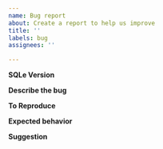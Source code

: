 ```yaml
---
name: Bug report
about: Create a report to help us improve
title: ''
labels: bug
assignees: ''

---
```


**SQLe Version**
<!-- you can find it by exec `sqled --help`, e.g: `main 7c0b2de3f9386c89b10ac96421e643f632b30130` -->

**Describe the bug**
<!-- A clear and concise description of what the bug is. -->

**To Reproduce**
<!--
Steps to reproduce the behavior:
1. Go to '...'
2. Click on '....'
3. Scroll down to '....'
4. See error -->

**Expected behavior**
<!-- A clear and concise description of what you expected to happen. -->

**Suggestion**
<!-- Add any other context about the problem here. -->
